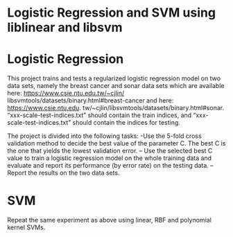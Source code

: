 # Logistic Regression and SVM using liblinear and libsvm

# Logistic Regression
This project trains and tests a regularized logistic regression model on two data sets, namely the breast
cancer and sonar data sets which are available here: https://www.csie.ntu.edu.tw/~cjlin/
libsvmtools/datasets/binary.html#breast-cancer and here: https://www.csie.ntu.edu.
tw/~cjlin/libsvmtools/datasets/binary.html#sonar. 
“xxx-scale-test-indices.txt” should contain the train indices, and “xxx-scale-test-indices.txt” should contain the indices for testing.

The project is divided into the following tasks:
-Use the 5-fold cross validation method to decide the best value of the parameter C. The best C is the one that yields the lowest validation error.
– Use the selected best C value to train a logistic regression model on the whole training data and evaluate and report its performance (by error rate) on the testing data.
– Report the results on the two data sets.

# SVM
Repeat the same experiment as above using linear, RBF and polynomial kernel SVMs.



